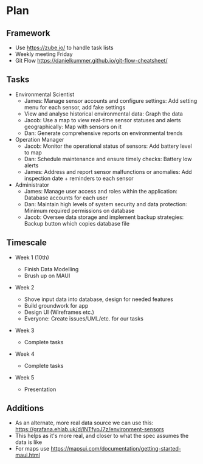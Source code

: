 # Plan

## Framework

- Use <https://zube.io/> to handle task lists
- Weekly meeting Friday
- Git Flow <https://danielkummer.github.io/git-flow-cheatsheet/>

## Tasks

- Environmental Scientist
  - James: Manage sensor accounts and configure settings: Add setting menu for each sensor, add fake settings
  - View and analyse historical environmental data: Graph the data
  - Jacob: Use a map to view real-time sensor statuses and alerts geographically: Map with sensors on it
  - Dan: Generate comprehensive reports on environmental trends
- Operation Manager
  - Jacob: Monitor the operational status of sensors: Add battery level to map
  - Dan: Schedule maintenance and ensure timely checks: Battery low alerts
  - James: Address and report sensor malfunctions or anomalies:  Add inspection date + reminders to each sensor
- Administrator
  - James: Manage user access and roles within the application: Database accounts for each user
  - Dan: Maintain high levels of system security and data protection: Minimum required permissions on database
  - Jacob: Oversee data storage and implement backup strategies: Backup button which copies database file

## Timescale

- Week 1 (10th)
  - Finish Data Modelling
  - Brush up on MAUI

- Week 2
  - Shove input data into database, design for needed features
  - Build groundwork for app
  - Design UI (Wireframes etc.)
  - Everyone: Create issues/UML/etc. for our tasks

- Week 3
  - Complete tasks

- Week 4
  - Complete tasks

- Week 5
  - Presentation

## Additions

- As an alternate, more real data source we can use this: <https://grafana.ehlab.uk/d/lNTfyoJ7z/environment-sensors>
- This helps as it's more real, and closer to what the spec assumes the data is like
- For maps use <https://mapsui.com/documentation/getting-started-maui.html>
